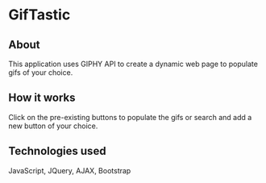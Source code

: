 # GifTastic

## About
This application uses GIPHY API to create a dynamic web page to populate gifs of your choice.

## How it works
Click on the pre-existing buttons to populate the gifs or search and add a new button of your choice.

## Technologies used
JavaScript, JQuery, AJAX, Bootstrap